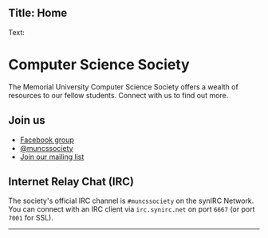 Title: Home
-----------

Text:

# Computer Science Society

The Memorial University Computer Science Society offers a wealth of resources to our fellow students.
Connect with us to find out more.

## Join us

- [Facebook group](https://www.facebook.com/groups/2202189009/)
- [@muncssociety](https://twitter.com/muncssociety)
- [Join our mailing list](mailing-list)

## Internet Relay Chat (IRC)

The society's official IRC channel is `#muncssociety` on the synIRC Network. You can connect with an IRC client via `irc.synirc.net` on port `6667` (or port `7001` for SSL).

<hr>
<div id="gcal"></div>
